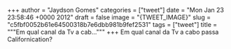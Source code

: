 
+++
author = "Jaydson Gomes"
categories = ["tweet"]
date = "Mon Jan 23 23:58:46 +0000 2012"
draft = false
image = "{TWEET_IMAGE}"
slug = "c5fbf0052b61e64500318b7e6dbb981b9fef2531"
tags = ["tweet"]
title = """Em qual canal da Tv a cab..."""
+++
Em qual canal da Tv a cabo passa Californication?
